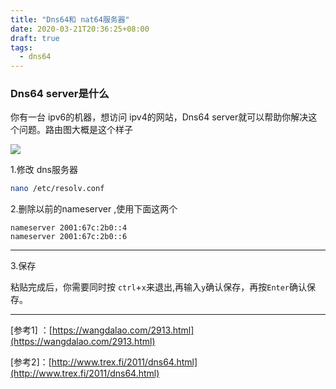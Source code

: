 ```yaml
---
title: "Dns64和 nat64服务器"
date: 2020-03-21T20:36:25+08:00
draft: true
tags:
  - dns64
---
```


### Dns64 server是什么

你有一台 ipv6的机器，想访问 ipv4的网站，Dns64 server就可以帮助你解决这个问题。路由图大概是这个样子

![](https://img.yaleax.com/u-1641462757-2111149660-fm-26-gp-0.jpg)

1.修改 dns服务器

```bash
nano /etc/resolv.conf
```

2.删除以前的nameserver ,使用下面这两个

```
nameserver 2001:67c:2b0::4 
nameserver 2001:67c:2b0::6
```

-----

3.保存

 粘贴完成后，你需要同时按 `ctrl`+`x`来退出,再输入`y`确认保存，再按`Enter`确认保存。

-----

[参考1] ：[https://wangdalao.com/2913.html](https://wangdalao.com/2913.html)

[参考2]：[http://www.trex.fi/2011/dns64.html](http://www.trex.fi/2011/dns64.html)

